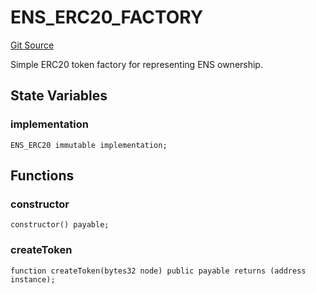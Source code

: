 # ENS_ERC20_FACTORY
[Git Source](https://github.com/z0r0z/bridge-ens/blob/972fbda0a2afa1ffe9b68ddc93ba2a6e0f5fd425/src/ENS_ERC20.sol)

Simple ERC20 token factory for representing ENS ownership.


## State Variables
### implementation

```solidity
ENS_ERC20 immutable implementation;
```


## Functions
### constructor


```solidity
constructor() payable;
```

### createToken


```solidity
function createToken(bytes32 node) public payable returns (address instance);
```

